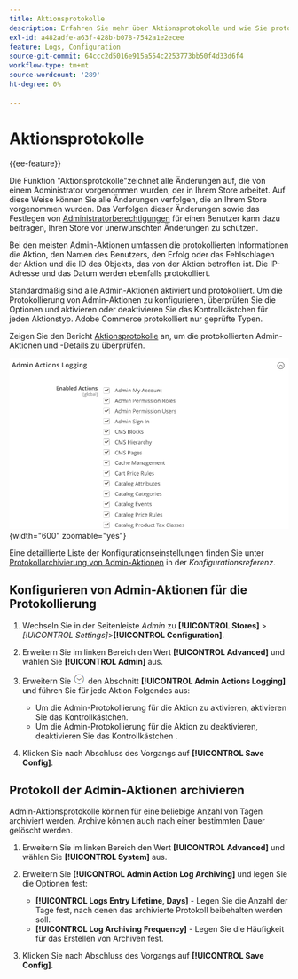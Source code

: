 ```yaml
---
title: Aktionsprotokolle
description: Erfahren Sie mehr über Aktionsprotokolle und wie Sie protokollierte Aktionen konfigurieren können, um alle Änderungen zu verfolgen, die an Ihrem Store vorgenommen wurden.
exl-id: a482adfe-a63f-428b-b078-7542a1e2ecee
feature: Logs, Configuration
source-git-commit: 64ccc2d5016e915a554c2253773bb50f4d33d6f4
workflow-type: tm+mt
source-wordcount: '289'
ht-degree: 0%

---
```


# Aktionsprotokolle

{{ee-feature}}

Die Funktion &quot;Aktionsprotokolle&quot;zeichnet alle Änderungen auf, die von einem Administrator vorgenommen wurden, der in Ihrem Store arbeitet. Auf diese Weise können Sie alle Änderungen verfolgen, die an Ihrem Store vorgenommen wurden. Das Verfolgen dieser Änderungen sowie das Festlegen von [Administratorberechtigungen](permissions.md) für einen Benutzer kann dazu beitragen, Ihren Store vor unerwünschten Änderungen zu schützen.

Bei den meisten Admin-Aktionen umfassen die protokollierten Informationen die Aktion, den Namen des Benutzers, den Erfolg oder das Fehlschlagen der Aktion und die ID des Objekts, das von der Aktion betroffen ist. Die IP-Adresse und das Datum werden ebenfalls protokolliert.

Standardmäßig sind alle Admin-Aktionen aktiviert und protokolliert. Um die Protokollierung von Admin-Aktionen zu konfigurieren, überprüfen Sie die Optionen und aktivieren oder deaktivieren Sie das Kontrollkästchen für jeden Aktionstyp. Adobe Commerce protokolliert nur geprüfte Typen.

Zeigen Sie den Bericht [Aktionsprotokolle](action-log-report.md) an, um die protokollierten Admin-Aktionen und -Details zu überprüfen.

![Erweiterte Konfiguration - Protokollierung von Administratoraktionen](../configuration-reference/advanced/assets/admin-actions-logging.png){width="600" zoomable="yes"}

Eine detaillierte Liste der Konfigurationseinstellungen finden Sie unter [Protokollarchivierung von Admin-Aktionen](../configuration-reference/advanced/system.md) in der _Konfigurationsreferenz_.

## Konfigurieren von Admin-Aktionen für die Protokollierung

1. Wechseln Sie in der Seitenleiste _Admin_ zu **[!UICONTROL Stores]** > _[!UICONTROL Settings]_>**[!UICONTROL Configuration]**.

1. Erweitern Sie im linken Bereich den Wert **[!UICONTROL Advanced]** und wählen Sie **[!UICONTROL Admin]** aus.

1. Erweitern Sie ![Erweiterungsauswahl](../assets/icon-display-expand.png) den Abschnitt **[!UICONTROL Admin Actions Logging]** und führen Sie für jede Aktion Folgendes aus:

   - Um die Admin-Protokollierung für die Aktion zu aktivieren, aktivieren Sie das Kontrollkästchen.
   - Um die Admin-Protokollierung für die Aktion zu deaktivieren, deaktivieren Sie das Kontrollkästchen .

1. Klicken Sie nach Abschluss des Vorgangs auf **[!UICONTROL Save Config]**.

## Protokoll der Admin-Aktionen archivieren

Admin-Aktionsprotokolle können für eine beliebige Anzahl von Tagen archiviert werden. Archive können auch nach einer bestimmten Dauer gelöscht werden.

1. Erweitern Sie im linken Bereich den Wert **[!UICONTROL Advanced]** und wählen Sie **[!UICONTROL System]** aus.

1. Erweitern Sie **[!UICONTROL Admin Action Log Archiving]** und legen Sie die Optionen fest:

   - **[!UICONTROL Logs Entry Lifetime, Days]** - Legen Sie die Anzahl der Tage fest, nach denen das archivierte Protokoll beibehalten werden soll.
   - **[!UICONTROL Log Archiving Frequency]** - Legen Sie die Häufigkeit für das Erstellen von Archiven fest.

1. Klicken Sie nach Abschluss des Vorgangs auf **[!UICONTROL Save Config]**.

